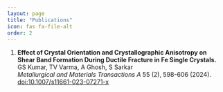```yaml
---
layout: page
title: "Publications"
icon: fas fa-file-alt
order: 2
---
```


1. **Effect of Crystal Orientation and Crystallographic Anisotropy on Shear Band Formation During Ductile Fracture in Fe Single Crystals.**  
   GS Kumar, TV Varma, A Ghosh, S Sarkar  
   *Metallurgical and Materials Transactions A* 55 (2), 598-606 (2024). &nbsp;&nbsp;&nbsp;&nbsp; [doi:10.1007/s11661-023-07271-x](https://doi.org/10.1007/s11661-023-07271-x)
